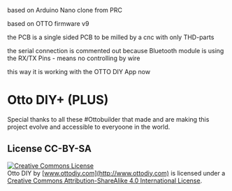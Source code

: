 based on Arduino Nano clone from PRC

based on OTTO firmware v9

the PCB is a single sided PCB to be milled by a cnc with only THD-parts

the serial connection is commented out because Bluetooth module is using the RX/TX Pins - means no controlling by wire

this way it is working with the OTTO DIY App now
###


# Otto DIY+ (PLUS)

Special thanks to all these #Ottobuilder that made and are making this project evolve and accessible to everyoone in the world.


## License CC-BY-SA
<a rel="license" href="http://creativecommons.org/licenses/by-sa/4.0/"><img alt="Creative Commons License" style="border-width:0" src="https://i.creativecommons.org/l/by-sa/4.0/88x31.png" /></a><br /><span xmlns:dct="http://purl.org/dc/terms/" property="dct:title">Otto DIY</span> by <a xmlns:cc="http://creativecommons.org/ns#"  property="cc:attributionName"> [www.ottodiy.com](http://www.ottodiy.com) </a> is licensed under a <a rel="license" href="http://creativecommons.org/licenses/by-sa/4.0/">Creative Commons Attribution-ShareAlike 4.0 International License</a>.
